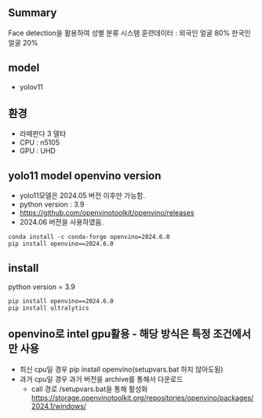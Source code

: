 ## Summary
Face detection을 활용하여 성별 분류 시스템
훈련데이터 : 외국인 얼굴 80% 한국인 얼굴 20%

## model
* yolov11

## 환경
* 라떼판다 3 델타
* CPU : n5105
* GPU : UHD

## yolo11 model openvino version
* yolo11모델은 2024.05 버전 이후만 가능함.
* python version : 3.9
* https://github.com/openvinotoolkit/openvino/releases
* 2024.06 버전을 사용하였음.
```bush
conda install -c conda-forge openvino=2024.6.0
pip install openvino==2024.6.0
```

## install
python version = 3.9
```bush
pip install openvino==2024.6.0
pip install ultralytics
```

## openvino로 intel gpu활용 -  해당 방식은 특정 조건에서만 사용
* 최신 cpu일 경우 pip install openvino(setupvars.bat 하지 않아도됨)
* 과거 cpu일 경우 과거 버전을 archive를 통해서 다운로드
  * call 경로 /setupvars.bat을 통해 활성화
https://storage.openvinotoolkit.org/repositories/openvino/packages/2024.1/windows/
 


